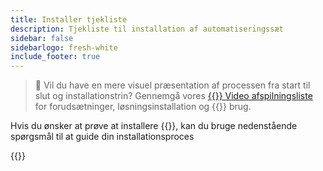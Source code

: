 ```yaml
---
title: Installer tjekliste
description: Tjekliste til installation af automatiseringssæt
sidebar: false
sidebarlogo: fresh-white
include_footer: true
---
```

> 🎥 Vil du have en mere visuel præsentation af processen fra start til slut og installationstrin? Gennemgå vores <a href='https://www.youtube.com/playlist?list=PLi9EhCY4z99VlRg4j7D1Or6XfXbUcEWZy' target='_blank'>{{<product-name>}} Video afspilningsliste</a> for forudsætninger, løsningsinstallation og {{<product-name>}} brug.

Hvis du ønsker at prøve at installere {{<product-name>}}, kan du bruge nedenstående spørgsmål til at guide din installationsproces

{{<questions name="/get-started/install-checklist.json" completed="Thank you for completing install checklist" showNavigationButtons=false >}}
